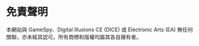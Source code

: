 # 免責聲明

本網站與 GameSpy、Digital Illusions CE (DICE) 或 Electronic Arts (EA) 無任何關聯，亦未經其認可。所有商標和版權均屬其各自擁有者。
